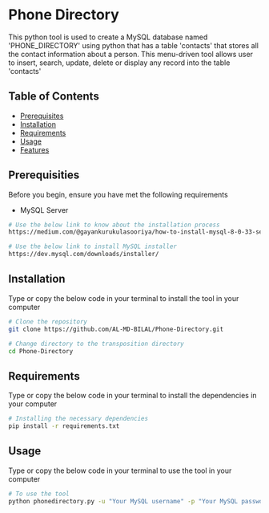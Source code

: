 # Phone Directory
This python tool is used to create a MySQL database named 'PHONE_DIRECTORY' using python that has a table 'contacts' that stores all the contact information about a person. This menu-driven tool allows user to insert, search, update, delete or display any record into the table 'contacts'  

## Table of Contents

- [Prerequisites](#Prerequisites)
- [Installation](#Installation)
- [Requirements](#Requirements)
- [Usage](#Usage)
- [Features](#Features)


## Prerequisities

Before you begin, ensure you have met the following requirements
- MySQL Server

```bash
# Use the below link to know about the installation process
https://medium.com/@gayankurukulasooriya/how-to-install-mysql-8-0-33-server-on-windows-11-e5ddb2e9cc6e

# Use the below link to install MySQL installer
https://dev.mysql.com/downloads/installer/

```


## Installation

Type or copy the below code in your terminal to install the tool in your computer 

```bash
# Clone the repository
git clone https://github.com/AL-MD-BILAL/Phone-Directory.git

# Change directory to the transposition directory
cd Phone-Directory

```
## Requirements

Type or copy the below code in your terminal to install the dependencies in your computer 

```bash
# Installing the necessary dependencies
pip install -r requirements.txt

```

## Usage

Type or copy the below code in your terminal to use the tool in your computer

```bash
# To use the tool
python phonedirectory.py -u "Your MySQL username" -p "Your MySQL password"

```
